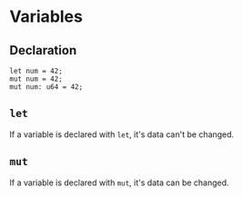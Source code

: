 # Variables
## Declaration
```lm
let num = 42;
mut num = 42;
mut num: u64 = 42;
```

## `let`
If a variable is declared with `let`, it's data can't be changed.

## `mut`
If a variable is declared with `mut`, it's data can be changed.
